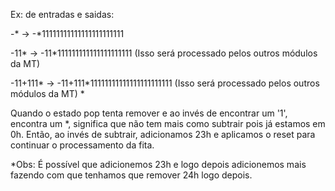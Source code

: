 Ex: de entradas e saidas:

-* -> -*11111111111111111111111

-11* -> -11*111111111111111111111 (Isso será processado pelos outros módulos da MT)

-11+111* -> -11+111*11111111111111111111111 (Isso será processado pelos outros módulos da MT) *

Quando o estado pop tenta remover e ao invés de encontrar um '1', encontra um *, significa que não tem mais como subtrair pois já estamos em 0h. Então, ao invés de subtrair, adicionamos 23h e aplicamos o reset para continuar o processamento da fita.


*Obs: É possível que adicionemos 23h e logo depois adicionemos mais fazendo com que tenhamos que remover 24h logo depois.

